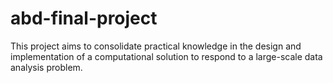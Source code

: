 # abd-final-project
This project aims to consolidate practical knowledge in the design and implementation of a computational solution to respond to a large-scale data analysis problem.
